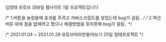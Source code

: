 김정태 유튜브 모바일 웹사이트 1달 프로젝트입니다

/* 1.버튼을 눌렀을때 효과를 주려고 자바스크립트를 넣었는데 bug가 걸림.. */
/* 2.액션버튼 위에 점을 없애려고 했으나 해결방법을 찾지못해 bug가 걸림.. */

/* 2021.01.04 ~ 2021.01.29 유튜브따라만들어보기 25일 정태프로젝트 */
